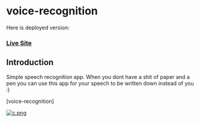 # voice-recognition

Here is deployed version:
### [Live Site](https://vue-voice-recognition.netlify.app//)

## Introduction

Simple speech recognition app. 
When you dont have a shit of paper and a pen you can use this app for your speech to be written down instead of you :)

[voice-recognition]

[![c.png](https://i.postimg.cc/sfKrL0My/c.png)](https://postimg.cc/4nKq7PvF)
